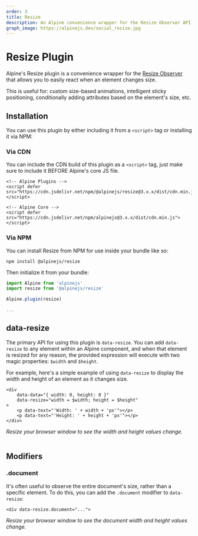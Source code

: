 ```yaml
---
order: 3
title: Resize
description: An Alpine convenience wrapper for the Resize Observer API that allows you to easily react when an element is resized.
graph_image: https://alpinejs.dev/social_resize.jpg
---
```


# Resize Plugin

Alpine's Resize plugin is a convenience wrapper for the [Resize Observer](https://developer.mozilla.org/en-US/docs/Web/API/Resize_Observer_API) that allows you to easily react when an element changes size.

This is useful for: custom size-based animations, intelligent sticky positioning, conditionally adding attributes based on the element's size, etc.

<a name="installation"></a>
## Installation

You can use this plugin by either including it from a `<script>` tag or installing it via NPM:

### Via CDN

You can include the CDN build of this plugin as a `<script>` tag, just make sure to include it BEFORE Alpine's core JS file.

```alpine
<!-- Alpine Plugins -->
<script defer src="https://cdn.jsdelivr.net/npm/@alpinejs/resize@3.x.x/dist/cdn.min.js"></script>

<!-- Alpine Core -->
<script defer src="https://cdn.jsdelivr.net/npm/alpinejs@3.x.x/dist/cdn.min.js"></script>
```

### Via NPM

You can install Resize from NPM for use inside your bundle like so:

```shell
npm install @alpinejs/resize
```

Then initialize it from your bundle:

```js
import Alpine from 'alpinejs'
import resize from '@alpinejs/resize'

Alpine.plugin(resize)

...
```

<a name="data-resize"></a>
## data-resize

The primary API for using this plugin is `data-resize`. You can add `data-resize` to any element within an Alpine component, and when that element is resized for any reason, the provided expression will execute with two magic properties: `$width` and `$height`.

For example, here's a simple example of using `data-resize` to display the width and height of an element as it changes size.

```alpine
<div
    data-data="{ width: 0, height: 0 }"
    data-resize="width = $width; height = $height"
>
    <p data-text="'Width: ' + width + 'px'"></p>
    <p data-text="'Height: ' + height + 'px'"></p>
</div>
```

<!-- START_VERBATIM -->
<div class="demo">
    <div data-data="{ width: 0, height: 0 }" data-resize="width = $width; height = $height">
        <i>Resize your browser window to see the width and height values change.</i>
        <br><br>
        <p data-text="'Width: ' + width + 'px'"></p>
        <p data-text="'Height: ' + height + 'px'"></p>
    </div>
</div>
<!-- END_VERBATIM -->

<a name="modifiers"></a>
## Modifiers

<a name="document"></a>
### .document

It's often useful to observe the entire document's size, rather than a specific element. To do this, you can add the `.document` modifier to `data-resize`:

```alpine
<div data-resize.document="...">
```

<!-- START_VERBATIM -->
<div class="demo">
    <div data-data="{ width: 0, height: 0 }" data-resize.document="width = $width; height = $height">
        <i>Resize your browser window to see the document width and height values change.</i>
        <br><br>
        <p data-text="'Width: ' + width + 'px'"></p>
        <p data-text="'Height: ' + height + 'px'"></p>
    </div>
</div>
<!-- END_VERBATIM -->
